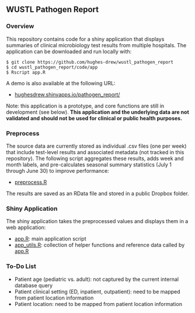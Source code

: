 ## WUSTL Pathogen Report

### Overview
This repository contains code for a shiny application that displays summaries of clinical microbiology test results from multiple hospitals. The application can be downloaded and run locally with:

```
$ git clone https://github.com/hughes-drew/wustl_pathogen_report
$ cd wustl_pathogen_report/code/app
$ Rscript app.R
```

A demo is also available at the following URL:

- [hughesdrew.shinyapps.io/pathogen_report/](https://hughesdrew.shinyapps.io/pathogen_report/)

Note: this application is a prototype, and core functions are still in development (see below). **This application and the underlying data are not validated and should not be used for clinical or public health purposes.**

### Preprocess
The source data are currently stored as individual .csv files (one per week) that include test-level results and associated metadata (not tracked in this repository). The following script aggregates these results, adds week and month labels, and pre-calculates seasonal summary statistics (July 1 through June 30) to improve performance:

- [preprocess.R](code/preprocess/preprocess.R)

The results are saved as an RData file and stored in a public Dropbox folder.

### Shiny Application

The shiny application takes the preprocessed values and displays them in a web application:

- [app.R](code/app/app.R): main application script
- [app_utils.R](code/app/app_utils.R): collection of helper functions and reference data called by [app.R](code/app/app.R)

### To-Do List

- Patient age (pediatric vs. adult): not captured by the current internal database query
- Patient clinical setting (ED, inpatient, outpatient): need to be mapped from patient location information
- Patient location: need to be mapped from patient location information
